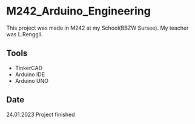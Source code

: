 # M242_Arduino_Engineering
This project was made in M242 at my School(BBZW Sursee). My teacher was L.Renggli.

## Tools
- TinkerCAD
- Arduino IDE
- Arduino UNO

## Date
24.01.2023 Project finished 
